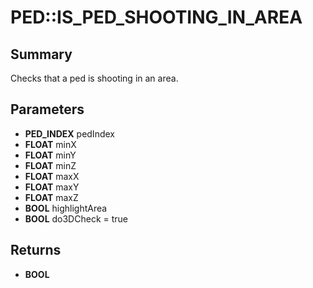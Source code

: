 # PED::IS_PED_SHOOTING_IN_AREA

## Summary
Checks that a ped is shooting in an area.

## Parameters
* **PED_INDEX** pedIndex
* **FLOAT** minX
* **FLOAT** minY
* **FLOAT** minZ
* **FLOAT** maxX
* **FLOAT** maxY
* **FLOAT** maxZ
* **BOOL** highlightArea
* **BOOL** do3DCheck = true

## Returns
* **BOOL**
